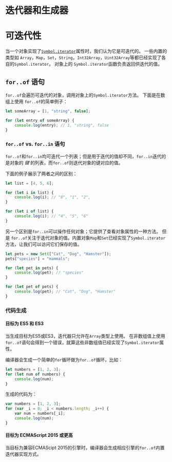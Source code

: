 # 迭代器和生成器

# 可迭代性

当一个对象实现了[`Symbol.iterator`](https://www.tslang.cn/docs/handbook/symbols.html#symboliterator)属性时，我们认为它是可迭代的。 一些内置的类型如 `Array`，`Map`，`Set`，`String`，`Int32Array`，`Uint32Array`等都已经实现了各自的`Symbol.iterator`。 对象上的 `Symbol.iterator`函数负责返回供迭代的值。

## `for..of` 语句

`for..of`会遍历可迭代的对象，调用对象上的`Symbol.iterator`方法。 下面是在数组上使用 `for..of`的简单例子：

```ts
let someArray = [1, "string", false];

for (let entry of someArray) {
    console.log(entry); // 1, "string", false
}
```

### `for..of` vs. `for..in` 语句

`for..of`和`for..in`均可迭代一个列表；但是用于迭代的值却不同，`for..in`迭代的是对象的 *键* 的列表，而`for..of`则迭代对象的键对应的值。

下面的例子展示了两者之间的区别：

```ts
let list = [4, 5, 6];

for (let i in list) {
    console.log(i); // "0", "1", "2",
}

for (let i of list) {
    console.log(i); // "4", "5", "6"
}
```

另一个区别是`for..in`可以操作任何对象；它提供了查看对象属性的一种方法。 但是 `for..of`关注于迭代对象的值。内置对象`Map`和`Set`已经实现了`Symbol.iterator`方法，让我们可以访问它们保存的值。

```ts
let pets = new Set(["Cat", "Dog", "Hamster"]);
pets["species"] = "mammals";

for (let pet in pets) {
    console.log(pet); // "species"
}

for (let pet of pets) {
    console.log(pet); // "Cat", "Dog", "Hamster"
}
```

### 代码生成

#### 目标为 ES5 和 ES3

当生成目标为ES5或ES3，迭代器只允许在`Array`类型上使用。 在非数组值上使用 `for..of`语句会得到一个错误，就算这些非数组值已经实现了`Symbol.iterator`属性。

编译器会生成一个简单的`for`循环做为`for..of`循环，比如：

```ts
let numbers = [1, 2, 3];
for (let num of numbers) {
    console.log(num);
}
```

生成的代码为：

```js
var numbers = [1, 2, 3];
for (var _i = 0; _i < numbers.length; _i++) {
    var num = numbers[_i];
    console.log(num);
}
```

#### 目标为 ECMAScript 2015 或更高

当目标为兼容ECMAScipt 2015的引擎时，编译器会生成相应引擎的`for..of`内置迭代器实现方式。


  